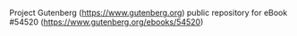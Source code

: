 Project Gutenberg (https://www.gutenberg.org) public repository for
eBook #54520 (https://www.gutenberg.org/ebooks/54520)
